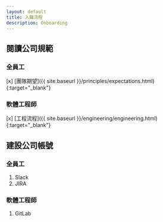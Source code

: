 ```yaml
---
layout: default
title: 入職流程
description: Onboarding
---
```


## 閱讀公司規範

### 全員工

[x] [團隊期望]({{ site.baseurl }}/principles/expectations.html){:target="_blank"}


### 軟體工程師

[x] [工程流程]({{ site.baseurl }}/engineering/engineering.html){:target="_blank"}


## 建設公司帳號

### 全員工

1. Slack
1. JIRA


### 軟體工程師

1. GitLab